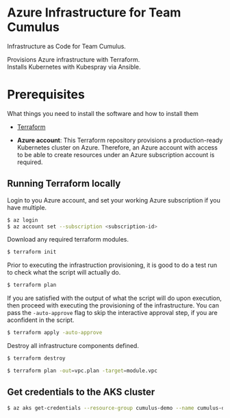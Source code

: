 # Azure Infrastructure for Team Cumulus

Infrastructure as Code for Team Cumulus.

Provisions Azure infrastructure with Terraform.  
Installs Kubernetes with Kubespray via Ansible.  



# Prerequisites
What things you need to install the software and how to install them

- [Terraform](https://www.terraform.io/downloads.html)

- **Azure account**: This Terraform repository provisions a production-ready Kubernetes cluster on Azure.
Therefore, an Azure account with access to be able to create resources under an Azure subscription account is required.


## Running Terraform locally

Login to you Azure account, and set your working Azure subscription if you have multiple.

```bash
$ az login
$ az account set --subscription <subscription-id>
```

Download any required terraform modules.

```bash
$ terraform init
```

Prior to executing the infrastruction provisioning, it is good to do a test run to check what the script will actually
do.

```bash
$ terraform plan
```

If you are satisfied with the output of what the script will do upon execution, then proceed with executing the
provisioning of the infrastructure.
You can pass the `-auto-approve` flag to skip the interactive approval step, if you are aconfident in the script.

```bash
$ terraform apply -auto-approve
```


Destroy all infrastructure components defined.
```bash
$ terraform destroy
```

```bash
$ terraform plan -out=vpc.plan -target=module.vpc
```


## Get credentials to the AKS cluster

```bash
$ az aks get-credentials --resource-group cumulus-demo --name cumulus-demo-aks
```


